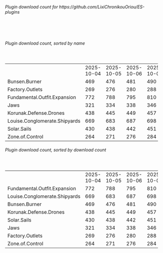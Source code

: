 <h6>Plugin download count for https://github.com/LixiChronikouOriou/ES-plugins</h6><br>
<br>
<h6>Plugin download count, sorted by name</h6><sub><sup><br>
<table>
	<tr>
		<td></td>
		<td>2025-10-04</td>
		<td>2025-10-05</td>
		<td>2025-10-06</td>
		<td>2025-10-07</td>
		<td>2025-10-08</td>
		<td>2025-10-09</td>
		<td>2025-10-10</td>
		<td>today +</td>
	</tr>
	<tr>
		<td>Bunsen.Burner</td>
		<td>469</td>
		<td>476</td>
		<td>481</td>
		<td>490</td>
		<td>501</td>
		<td>519</td>
		<td>524</td>
		<td>+ 5</td>
	</tr>
	<tr>
		<td>Factory.Outlets</td>
		<td>269</td>
		<td>276</td>
		<td>280</td>
		<td>288</td>
		<td>301</td>
		<td>316</td>
		<td>320</td>
		<td>+ 4</td>
	</tr>
	<tr>
		<td>Fundamental.Outfit.Expansion</td>
		<td>772</td>
		<td>788</td>
		<td>795</td>
		<td>810</td>
		<td>830</td>
		<td>850</td>
		<td>858</td>
		<td>+ 8</td>
	</tr>
	<tr>
		<td>Jaws</td>
		<td>321</td>
		<td>334</td>
		<td>338</td>
		<td>346</td>
		<td>359</td>
		<td>379</td>
		<td>383</td>
		<td>+ 4</td>
	</tr>
	<tr>
		<td>Korunak.Defense.Drones</td>
		<td>438</td>
		<td>445</td>
		<td>449</td>
		<td>457</td>
		<td>469</td>
		<td>485</td>
		<td>489</td>
		<td>+ 4</td>
	</tr>
	<tr>
		<td>Louise.Conglomerate.Shipyards</td>
		<td>669</td>
		<td>683</td>
		<td>687</td>
		<td>698</td>
		<td>712</td>
		<td>730</td>
		<td>737</td>
		<td>+ 7</td>
	</tr>
	<tr>
		<td>Solar.Sails</td>
		<td>430</td>
		<td>438</td>
		<td>442</td>
		<td>451</td>
		<td>463</td>
		<td>479</td>
		<td>484</td>
		<td>+ 5</td>
	</tr>
	<tr>
		<td>Zone.of.Control</td>
		<td>264</td>
		<td>271</td>
		<td>276</td>
		<td>284</td>
		<td>296</td>
		<td>313</td>
		<td>319</td>
		<td>+ 6</td>
	</tr>
</table>
</sub></sup>
<h6>Plugin download count, sorted by download count</h6><sub><sup><br>
<table>
	<tr>
		<td></td>
		<td>2025-10-04</td>
		<td>2025-10-05</td>
		<td>2025-10-06</td>
		<td>2025-10-07</td>
		<td>2025-10-08</td>
		<td>2025-10-09</td>
		<td>2025-10-10</td>
		<td>today +</td>
	</tr>
	<tr>
		<td>Fundamental.Outfit.Expansion</td>
		<td>772</td>
		<td>788</td>
		<td>795</td>
		<td>810</td>
		<td>830</td>
		<td>850</td>
		<td>858</td>
		<td>+ 8</td>
	</tr>
	<tr>
		<td>Louise.Conglomerate.Shipyards</td>
		<td>669</td>
		<td>683</td>
		<td>687</td>
		<td>698</td>
		<td>712</td>
		<td>730</td>
		<td>737</td>
		<td>+ 7</td>
	</tr>
	<tr>
		<td>Bunsen.Burner</td>
		<td>469</td>
		<td>476</td>
		<td>481</td>
		<td>490</td>
		<td>501</td>
		<td>519</td>
		<td>524</td>
		<td>+ 5</td>
	</tr>
	<tr>
		<td>Korunak.Defense.Drones</td>
		<td>438</td>
		<td>445</td>
		<td>449</td>
		<td>457</td>
		<td>469</td>
		<td>485</td>
		<td>489</td>
		<td>+ 4</td>
	</tr>
	<tr>
		<td>Solar.Sails</td>
		<td>430</td>
		<td>438</td>
		<td>442</td>
		<td>451</td>
		<td>463</td>
		<td>479</td>
		<td>484</td>
		<td>+ 5</td>
	</tr>
	<tr>
		<td>Jaws</td>
		<td>321</td>
		<td>334</td>
		<td>338</td>
		<td>346</td>
		<td>359</td>
		<td>379</td>
		<td>383</td>
		<td>+ 4</td>
	</tr>
	<tr>
		<td>Factory.Outlets</td>
		<td>269</td>
		<td>276</td>
		<td>280</td>
		<td>288</td>
		<td>301</td>
		<td>316</td>
		<td>320</td>
		<td>+ 4</td>
	</tr>
	<tr>
		<td>Zone.of.Control</td>
		<td>264</td>
		<td>271</td>
		<td>276</td>
		<td>284</td>
		<td>296</td>
		<td>313</td>
		<td>319</td>
		<td>+ 6</td>
	</tr>
</table>
</sub></sup>
